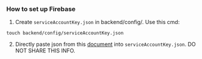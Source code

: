 ### How to set up Firebase

1. Create `serviceAccountKey.json` in backend/config/. Use this cmd:

`touch backend/config/serviceAccountKey.json`

2. Directly paste json from this [document](https://docs.google.com/document/d/11tE5cdFQMYGccgxjDcKdH57ia8Lq5kfZL-AACeqZlQw/edit?usp=sharing) into `serviceAccountKey.json`. DO NOT SHARE THIS INFO.
